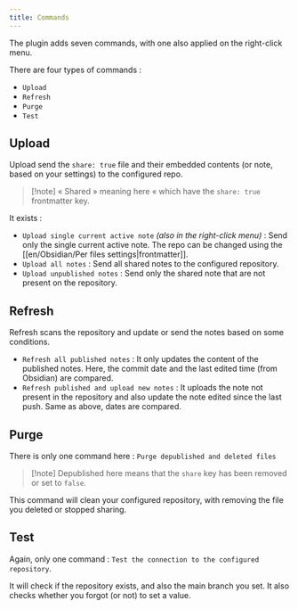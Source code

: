 ```yaml
---
title: Commands
---
```


The plugin adds seven commands, with one also applied on the right-click menu.

There are four types of commands : 
- `Upload`
- `Refresh`
- `Purge`
- `Test`

## Upload

Upload send the `share: true` file and their embedded contents (or note, based on your settings) to the configured repo. 

> [!note] « Shared » meaning here « which have the `share: true` frontmatter key.

It exists : 
- `Upload single current active note` *(also in the right-click menu)* : Send only the single current active note.  The repo can be changed using the [[en/Obsidian/Per files settings|frontmatter]].
- `Upload all notes` : Send all shared notes to the configured repository.
- `Upload unpublished notes` : Send only the shared note that are not present on the repository. 

## Refresh

Refresh scans the repository and update or send the notes based on some conditions.

- `Refresh all published notes` : It only updates the content of the published notes.
	Here, the commit date and the last edited time (from Obsidian) are compared. 
- `Refresh published and upload new notes` : It uploads the note not present in the repository and also update the note edited since the last push.
	Same as above, dates are compared.

## Purge

There is only one command here : `Purge depublished and deleted files`

> [!note] Depublished here means that the `share` key has been removed or set to `false`.

This command will clean your configured repository, with removing the file you deleted or stopped sharing.

## Test

Again, only one command  : `Test the connection to the configured repository`.

It will check if the repository exists, and also the main branch you set.
It also checks whether you forgot (or not) to set a value. 